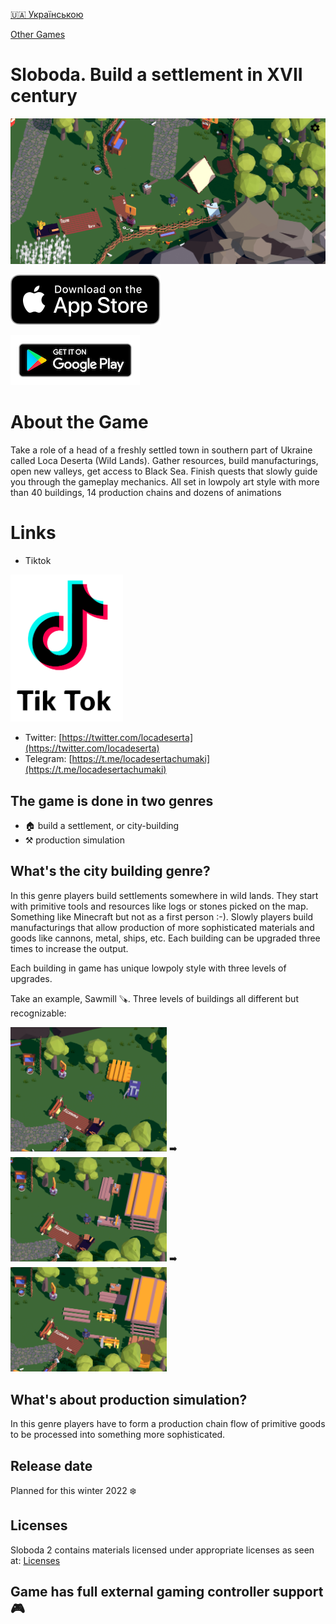 [🇺🇦 Українською](index_uk.md)

[Other Games](all_games.md)

# Sloboda. Build a settlement in XVII century

![cover.png](sloboda2/images/thumbnail.png)

[![Download from the App Store](images/appstore.svg)](https://apps.apple.com/us/app/loca-deserta-sloboda-2/id1642505646)

[![Download from Google Play](images/play_store_badge.png)](https://play.google.com/store/apps/details?id=com.dmytrogladkyi.Sloboda)

# About the Game

Take a role of a head of a freshly settled town in southern part of Ukraine called Loca Deserta (Wild Lands). Gather resources, build manufacturings, open new valleys, get access to Black Sea. Finish quests that slowly guide you through the gameplay mechanics. All set in lowpoly art style with more than 40 buildings, 14 production chains and dozens of animations

# Links

- Tiktok

<a style="font-size: 12px" href="https://www.tiktok.com/@locadeserta">
 <img src="sloboda2/images/tiktok_logo.png" width="180">
</a>

- Twitter: [https://twitter.com/locadeserta](https://twitter.com/locadeserta)
- Telegram: [https://t.me/locadesertachumaki](https://t.me/locadesertachumaki)


## The game is done in two genres

- 🏠 build a settlement, or city-building
- ⚒️ production simulation

## What's the city building genre?

In this genre players build settlements somewhere in wild lands. They start with primitive tools and resources like logs or stones picked on the map. Something like Minecraft but not as a first person :-). Slowly players build manufacturings that allow production of more sophisticated materials and goods like cannons, metal, ships, etc. Each building can be upgraded three times to increase the output. 

Each building in game has unique lowpoly style with three levels of upgrades.

Take an example, Sawmill 🪚. Three levels of buildings all different but recognizable:

<img src="sloboda2/images/uk/sawmill_1.png" width="250"> ➡️ <img src="sloboda2/images/uk/sawmill_2.png" width="250"> ➡️ <img src="sloboda2/images/uk/sawmill_3.png" width="250">

## What's about production simulation?

In this genre players have to form a production chain flow of primitive goods to be processed into something more sophisticated.

## Release date

Planned for this winter 2022 ❄️

## Licenses

Sloboda 2 contains materials licensed under appropriate licenses as seen at: [Licenses](sloboda2_licenses.html)

## Game has full external gaming controller support 🎮

